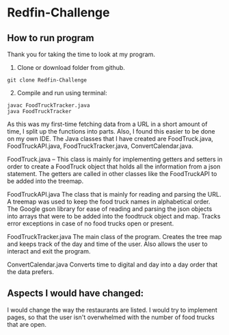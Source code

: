 # Redfin-Challenge
## How to run program
Thank you for taking the time to look at my program.
1. Clone or download folder from github.
```
git clone Redfin-Challenge
```
2. Compile and run using terminal:
```
javac FoodTruckTracker.java
java FoodTruckTracker
```
As this was my first-time fetching data from a URL in a short amount of time, I split up the functions into parts. Also, I found this easier to be done on my own IDE.
The Java classes that I have created are FoodTruck.java, FoodTruckAPI.java, FoodTruckTracker.java, ConvertCalendar.java.

FoodTruck.java –
This class is mainly for implementing getters and setters in order to create a FoodTruck object that holds all the information from a json statement. The getters are called in other classes like the FoodTruckAPI to be added into the treemap. 

FoodTruckAPI.java
The class that is mainly for reading and parsing the URL. A treemap was used to keep the food truck names in alphabetical order. The Google gson library for ease of reading and parsing the json objects into arrays that were to be added into the foodtruck object and map. Tracks error exceptions in case of no food trucks open or present.

FoodTruckTracker.java
The main class of the program. Creates the tree map and keeps track of the day and time of the user. Also allows the user to interact and exit the program. 

ConvertCalendar.java
Converts time to digital and day into a day order that the data prefers. 

## Aspects I would have changed:
I would change the way the restaurants are listed. I would try to implement pages, so that the user isn't overwhelmed with the number of food trucks that are open. 
